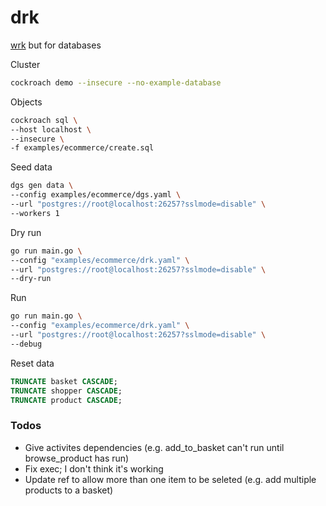 # drk
[wrk](https://github.com/wg/wrk) but for databases

Cluster

```sh
cockroach demo --insecure --no-example-database
```

Objects

```sh
cockroach sql \
--host localhost \
--insecure \
-f examples/ecommerce/create.sql
```

Seed data

```sh
dgs gen data \
--config examples/ecommerce/dgs.yaml \
--url "postgres://root@localhost:26257?sslmode=disable" \
--workers 1

```

Dry run

```sh
go run main.go \
--config "examples/ecommerce/drk.yaml" \
--url "postgres://root@localhost:26257?sslmode=disable" \
--dry-run
```

Run

```sh
go run main.go \
--config "examples/ecommerce/drk.yaml" \
--url "postgres://root@localhost:26257?sslmode=disable" \
--debug
```

Reset data

```sql
TRUNCATE basket CASCADE;
TRUNCATE shopper CASCADE;
TRUNCATE product CASCADE;
```

### Todos

* Give activites dependencies (e.g. add_to_basket can't run until browse_product has run)
* Fix exec; I don't think it's working
* Update ref to allow more than one item to be seleted (e.g. add multiple products to a basket)